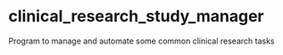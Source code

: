 # clinical_research_study_manager
Program to manage and automate some common clinical research tasks
